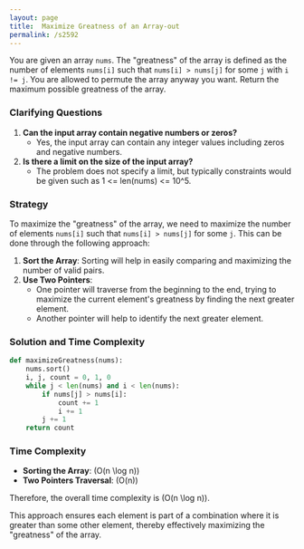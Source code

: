 ```yaml
---
layout: page
title:  Maximize Greatness of an Array-out
permalink: /s2592
---
```


You are given an array `nums`. The "greatness" of the array is defined as the number of elements `nums[i]` such that `nums[i] > nums[j]` for some `j` with `i != j`. You are allowed to permute the array anyway you want. Return the maximum possible greatness of the array.

### Clarifying Questions

1. **Can the input array contain negative numbers or zeros?**
   - Yes, the input array can contain any integer values including zeros and negative numbers.
2. **Is there a limit on the size of the input array?**
   - The problem does not specify a limit, but typically constraints would be given such as 1 <= len(nums) <= 10^5.

### Strategy

To maximize the "greatness" of the array, we need to maximize the number of elements `nums[i]` such that `nums[i] > nums[j]` for some `j`. This can be done through the following approach:

1. **Sort the Array**: Sorting will help in easily comparing and maximizing the number of valid pairs.
2. **Use Two Pointers**: 
   - One pointer will traverse from the beginning to the end, trying to maximize the current element's greatness by finding the next greater element.
   - Another pointer will help to identify the next greater element.

### Solution and Time Complexity

```python
def maximizeGreatness(nums):
    nums.sort()
    i, j, count = 0, 1, 0
    while j < len(nums) and i < len(nums):
        if nums[j] > nums[i]:
            count += 1
            i += 1
        j += 1
    return count
```

### Time Complexity

- **Sorting the Array**: \(O(n \log n)\)
- **Two Pointers Traversal**: \(O(n)\)

Therefore, the overall time complexity is \(O(n \log n)\).

This approach ensures each element is part of a combination where it is greater than some other element, thereby effectively maximizing the "greatness" of the array.
